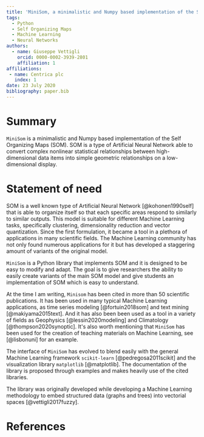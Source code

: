 ```yaml
---
title: 'MiniSom, a minimalistic and Numpy based implementation of the Self Organizing Maps'
tags:
  - Python
  - Self Organizing Maps
  - Machine Learning
  - Neural Networks
authors:
  - name: Giuseppe Vettigli
    orcid: 0000-0002-3939-2801
    affiliation: 1
affiliations:
 - name: Centrica plc
   index: 1
date: 23 July 2020
bibliography: paper.bib
---
```


# Summary

`MiniSom` is a minimalistic and Numpy based implementation of the Self Organizing Maps (SOM). SOM is a type of Artificial Neural Network able to convert complex nonlinear statistical relationships between high-dimensional data items into simple geometric relationships on a low-dimensional display.


# Statement of need 

SOM is a well known type of Artificial Neural Network [@kohonen1990self] that is able to organize itself so that each specific areas respond to similarly to similar outputs. This model is suitable for different Machine Learning tasks, specifically clustering, dimensionality reduction and vector quantization. Since the first formulation, it became a tool in a plethora of applications in many scientific fields.  The Machine Learning community has not only found numerous applications for it but has developed a staggering amount of variants of the original model.

`MiniSom` is a Python library that implements SOM and it is designed to be easy to modify and adapt. The goal is to give researchers the ability to easily create variants of the main SOM model and give students an implementation of SOM which is easy to understand.

At the time I am writing, `Minisom` has been cited in more than 50 scientific publications. It has been used in many typical Machine Learning applications, as time series modeling [@fortuin2018som] and text mining [@makiyama2015text]. And it has also been been used as a tool in a variety of fields as Geophysics [@lessin2020modeling] and Climatology [@thompson2020synoptic]. It's also worth mentioning that `MiniSom` has been used for the creation of teaching materials on Machine Learning, see [@lisbonuni] for an example.

The interface of `MiniSom` has evolved to blend easily with the general Machine Learning framework `scikit-learn` [@pedregosa2011scikit] and the visualization library `matplotlib` [@matplotlib]. The documentation of the library is proposed through examples and makes heavily use of the cited libraries.

The library was originally developed while developing a Machine Learning methodology to embed structured data (graphs and trees) into vectorial spaces [@vettigli2017fuzzy].


# References